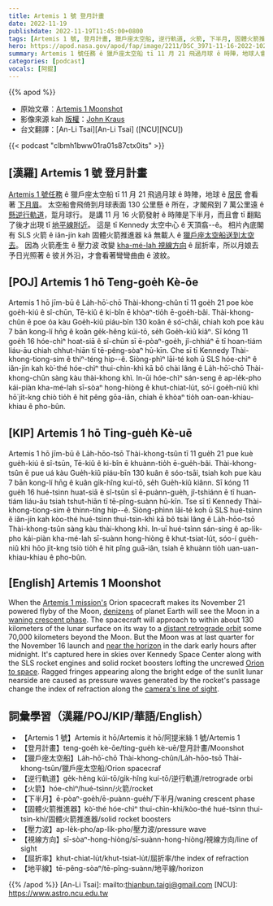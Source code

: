 ```yaml
---
title: Artemis 1 號 登月計畫
date: 2022-11-19
publishdate: 2022-11-19T11:45:00+0800
tags: [Artemis 1 號, 登月計畫, 獵戶座太空船, 逆行軌道, 火箭, 下半月, 固體火箭推進器, 壓力波, 視線方向, 屈折率, 月球, 地平線]
hero: https://apod.nasa.gov/apod/fap/image/2211/DSC_3971-11-16-2022-1024o.jpg
summary: Artemis 1 號任務 ê 獵戶座太空船 tī 11 月 21 飛過月球 ê 時陣，地球人會看著下月眉。
categories: [podcast]
vocals: [阿錕]
---
```


{{% apod %}}

- 原始文章：[Artemis 1 Moonshot](https://apod.nasa.gov/apod/ap221119.html)
- 影像來源 kah [版權][copyright]：[John Kraus](https://www.johnkrausphotos.com/)
- 台文翻譯：[An-Li Tsai][An-Li Tsai] ([NCU][NCU])

{{< podcast "clbmh1bww01ra01s87ctx0its" >}}

## [漢羅] Artemis 1 號 登月計畫
[Artemis 1 號任務][Artemis 1 mission's]  ê 獵戶座太空船 tī 11 月 21 飛過月球 ê 時陣，地球 ê [居民][denizens] 會看著 [下月眉][waning crescent phase]。
太空船會飛倚到月球表面 130 公里懸 ê 所在，才閣飛到 7 萬公里遠 ê [懸逆行軌道][distant retrograde orbit]，踅月球行。
是講 11 月 16 火箭發射 ê 時陣是下半月，而且會 tī 翻點了後才出現 tī [地平線附近][near the horizon]。 
這是 tī Kennedy 太空中心 ê 天頂翕--ê。
相片內底閣有 SLS 火箭 ê iăn-jín kah 固體火箭推進器 kā 無載人 ê [獵戶座太空船送到太空去][Orion to space t]。
因為 火箭產生 ê 壓力波 改變 [kha-mé-lah 視線方向][camera's line of sight t] ê 屈折率，所以月娘去予日光照著 ê 彼爿外沿，才會看著彎彎曲曲 ê 波紋。


## [POJ] Artemis 1 hō Teng-goe̍h Kè-ōe
Artemis 1 hō jīm-bū ê La̍h-hō͘-chō Thài-khong-chûn tī 11 goe̍h 21 poe kòe goe̍h-kiú ê sî-chūn, Tē-kiû ê ki-bîn ē khòaⁿ-tio̍h ē-goe̍h-bâi.
Thài-khong-chûn ē poe óa kàu Goe̍h-kiû piáu-bīn 130 koân ê só͘-chāi, chiah koh poe kàu 7 bān kong-lí hn̄g ê koân ge̍k-hêng kúi-tō, se̍h Goe̍h-kiû kiâⁿ.
Sī kóng 11 goe̍h 16 hóe-chìⁿ hoat-siā ê sî-chūn sī ē-pòaⁿ-goe̍h, jî-chhiáⁿ ē tī hoan-tiám liáu-āu chiah chhut-hiān tī tē-pêng-sòaⁿ hū-kīn.
Che sī tī Kennedy Thài-khong-tiong-sim ê thiⁿ-téng hip--ê.
Siòng-phìⁿ lāi-té koh ū SLS hóe-chìⁿ ê iăn-jín kah kò͘-thé hóe-chìⁿ thui-chìn-khì kā bô chài lâng ê La̍h-hō͘-chō Thài-khong-chûn sàng kàu thài-khong khì.
In-ūi hóe-chìⁿ sán-seng ê ap-le̍k-pho kái-piàn kha-mé-lah sī-sòaⁿ hong-hiòng ê khut-chiat-lu̍t, só͘-í goe̍h-niû khì hō͘ ji̍t-kng chiò tio̍h ê hit pêng gōa-iân, chiah ē khòaⁿ tio̍h oan-oan-khiau-khiau ê pho-bûn.




## [KIP] Artemis 1 hō Ting-gue̍h Kè-uē
Artemis 1 hō jīm-bū ê La̍h-hōo-tsō Thài-khong-tsûn tī 11 gue̍h 21 pue kuè gue̍h-kiú ê sî-tsūn, Tē-kiû ê ki-bîn ē khuànn-tio̍h ē-gue̍h-bâi.
Thài-khong-tsûn ē pue uá kàu Gue̍h-kiû piáu-bīn 130 kuân ê sóo-tsāi, tsiah koh pue kàu 7 bān kong-lí hn̄g ê kuân gi̍k-hîng kuí-tō, se̍h Gue̍h-kiû kiânn.
Sī kóng 11 gue̍h 16 hué-tsìnn huat-siā ê sî-tsūn sī ē-puànn-gue̍h, jî-tshiánn ē tī huan-tiám liáu-āu tsiah tshut-hiān tī tē-pîng-suànn hū-kīn.
Tse sī tī Kennedy Thài-khong-tiong-sim ê thinn-tíng hip--ê.
Siòng-phìnn lāi-té koh ū SLS hué-tsìnn ê iăn-jín kah kòo-thé hué-tsìnn thui-tsìn-khì kā bô tsài lâng ê La̍h-hōo-tsō Thài-khong-tsûn sàng kàu thài-khong khì.
In-uī hué-tsìnn sán-sing ê ap-li̍k-pho kái-piàn kha-mé-lah sī-suànn hong-hiòng ê khut-tsiat-lu̍t, sóo-í gue̍h-niû khì hōo ji̍t-kng tsiò tio̍h ê hit pîng guā-iân, tsiah ē khuànn tio̍h uan-uan-khiau-khiau ê pho-bûn.

## [English] Artemis 1 Moonshot

When the [Artemis 1 mission's][Artemis 1 mission's] Orion spacecraft makes its November 21 powered flyby of the Moon, [denizens][denizens] of planet Earth will see the Moon in a [waning crescent phase][waning crescent phase].
The spacecraft will approach to within about 130 kilometers of the lunar surface on its way to a [distant retrograde orbit][distant retrograde orbit] some 70,000 kilometers beyond the Moon.
But the Moon was at last quarter for the November 16 launch and [near the horizon][near the horizon] in the dark early hours after midnight.
It's captured here in skies over Kennedy Space Center along with the SLS rocket engines and solid rocket boosters lofting the uncrewed [Orion to space][Orion to space e].
Ragged fringes appearing along the bright edge of the sunlit lunar nearside are caused as pressure waves generated by the rocket's passage change the index of refraction along the [camera's line of sight][camera's line of sight e].

## 詞彙學習（漢羅/POJ/KIP/華語/English）

- 【Artemis 1 號】Artemis it hō/Artemis it hō/阿提米絲 1 號/Artemis 1
- 【登月計畫】teng-goe̍h kè-ōe/ting-gue̍h kè-uē/登月計畫/Moonshot
- 【獵戶座太空船】La̍h-hō͘-chō Thài-khong-chûn/La̍h-hōo-tsō Thài-khong-tsûn/獵戶座太空船/Orion spacecraf
- 【逆行軌道】ge̍k-hêng kúi-tō/gi̍k-hîng kuí-tō/逆行軌道/retrograde orbi
- 【火箭】hóe-chìⁿ/hué-tsìnn/火箭/rocket
- 【下半月】ē-pòaⁿ-goe̍h/ē-puànn-gue̍h/下半月/waning crescent phase
- 【固體火箭推進器】kò͘-thé hóe-chìⁿ thui-chìn-khì/kòo-thé hué-tsìnn thui-tsìn-khì/固體火箭推進器/solid rocket boosters
- 【壓力波】ap-le̍k-pho/ap-li̍k-pho/壓力波/pressure wave
- 【視線方向】sī-sòaⁿ-hong-hiòng/sī-suànn-hong-hiòng/視線方向/line of sight
- 【屈折率】khut-chiat-lu̍t/khut-tsiat-lu̍t/屈折率/the index of refraction
- 【地平線】tē-pêng-sòaⁿ/tē-pîng-suànn/地平線/horizon


{{% /apod %}}
[An-Li Tsai]: mailto:thianbun.taigi@gmail.com
[NCU]: https://www.astro.ncu.edu.tw

[copyright]: https://apod.nasa.gov/apod/fap/lib/about_apod.html#srapply
[License]: https://creativecommons.org/licenses/by/2.0/

[Artemis 1 mission's]:https://www.nasa.gov/artemis-1
[denizens]:https://apod.nasa.gov/apod/ap190815.html
[waning crescent phase]:https://svs.gsfc.nasa.gov/4955
[distant retrograde orbit]:https://www.nasa.gov/feature/orion-will-go-the-distance-in-retrograde-orbit-during-artemis-i
[near the horizon]:https://www.nasa.gov/image-feature/moonlit-launch-preparations-at-nasa-s-kennedy-space-center
[Orion to space e]:https://apod.nasa.gov/apod/ap221117.html
[Orion to space t]:https://apod.tw/daily/20221117/
[camera's line of sight e]:https://apod.nasa.gov/apod/ap221014.html
[camera's line of sight t]:https://apod.tw/daily/20221014/



